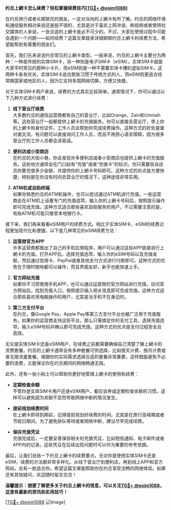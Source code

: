 **约旦上網卡怎么续费？轻松掌握续费技巧[[TG💪+ @esim1088](https://t.me/s/esim1088)]**

在约旦旅行或者长期居住的朋友，一定对当地的上網卡有所了解。约旦的网络环境和通信服务相对来说还是挺不错的，尤其是对于喜欢上网冲浪、刷视频或者使用社交媒体的人来说，一张合适的上網卡是必不可少的。不过，大家在使用过程中可能会遇到一个问题——如何续费？这篇文章就来详细聊聊约旦上網卡的续费方法，希望能帮到有需要的朋友们。

首先，我们先来说说约旦常见的上網卡类型。一般来说，约旦的上網卡主要分为两种：一种是传统的实体SIM卡，另一种则是电子SIM卡（eSIM）。实体SIM卡就是大家平时常见的那种小卡片，而eSIM则是一种不需要实体卡槽的虚拟SIM卡。这两种卡各有优劣，实体SIM卡适合那些习惯于传统方式的人，而eSIM则更适合经常换国家或地区的人，因为它支持多国网络切换，方便又快捷。

对于实体SIM卡用户来说，续费的方式其实比较简单。通常情况下，你可以通过以下几种方式进行续费：

1. **线下营业厅续费**  
   大多数约旦的通信运营商都有自己的营业厅，比如Orange、Zain和Umniah等。这些营业厅一般都提供上網卡的充值服务。你可以直接去营业厅，带上你的上網卡和身份证件，工作人员会帮助你完成续费操作。这种方式的好处是面对面交流，有问题可以直接询问工作人员，而且不用担心语言障碍，因为很多营业厅的工作人员都会讲英语。

2. **便利店或小型商店**  
   在约旦的大街小巷，你会发现许多便利店或者小型商店也提供上網卡的充值服务。这些地方通常会在门口贴有“充值”或者“充值卡”的标识。你只需要告诉店员你要充值多少金额，并提供你的上網卡号码即可。这种方式的优点是方便快捷，特别是在你没有时间去营业厅的情况下，这种途径非常实用。

3. **ATM机或自助终端**  
   如果你熟悉约旦的ATM机操作，也可以尝试通过ATM机进行充值。一些运营商会在ATM机上设置专门的充值选项，输入你的上網卡号码后，按照提示操作即可完成充值。这种方式适合那些喜欢自助服务的用户，不过需要注意的是，有些ATM机可能只接受本地银行卡。

接下来，我们再来看看eSIM用户的续费方式。相比于实体SIM卡，eSIM的续费过程更加现代化和便捷。以下是几种常见的eSIM续费方法：

1. **运营商官方APP**  
   许多运营商都推出了自己的手机应用程序，用户可以通过这些APP直接进行上網卡的充值。打开APP后，选择充值选项，输入你的eSIM号码以及充值金额，然后通过信用卡、PayPal或者其他支付方式进行付款即可。这种方式的优势在于随时随地都可以操作，而且界面友好，新手也能快速上手。

2. **官方网站充值**  
   如果你不习惯使用手机APP，也可以通过运营商的官方网站进行充值。访问官方网站后，找到充值入口，按照提示输入相关信息即可完成充值。这种方式适合那些喜欢用电脑操作的用户，尤其是当手机不在身边时。

3. **第三方支付平台**  
   在约旦，像Google Pay、Apple Pay等第三方支付平台也被广泛用于充值服务。如果你的运营商支持这些平台，那么只需绑定你的支付工具，选择充值选项，输入eSIM号码并确认即可完成充值。这种方式的优点是支付过程安全且高效。

无论是实体SIM卡还是eSIM用户，在续费之前都需要确保自己清楚了解上網卡的资费套餐。约旦的上網卡通常会有多种套餐可供选择，比如按天计费、按月计费或者无限流量套餐。根据你的实际需求选择合适的套餐非常重要，这样既能避免不必要的浪费，又能保证你在约旦期间的网络畅通无阻。

此外，还有一些小贴士可以帮助你更好地管理上網卡的使用和续费：

- **定期检查余额**  
  不管你是实体SIM卡用户还是eSIM用户，都应该养成定期检查余额的习惯。这样可以避免因为余额不足而导致网络中断的情况发生。

- **提前规划续费时间**  
  在上網卡即将到期前，记得提前规划好续费的时间。尤其是在旅行高峰期或者节假日期间，为了避免排队等待或者网络中断，建议尽早完成续费。

- **保存充值凭证**  
  充值完成后，一定要妥善保存相关的充值凭证，比如短信通知、电子邮件或者APP内的记录。这些凭证在后续出现问题时可以作为重要的参考依据。

最后，让我们总结一下约旦上網卡的续费要点。无论你是使用实体SIM卡还是eSIM，续费的方法都非常多样化。从线下营业厅到便利店，再到线上APP和官方网站，总有一款适合你。希望这篇文章能帮助你在约旦享受流畅的网络体验。如果还有其他疑问，欢迎随时留言交流！

**温馨提示：想要了解更多关于约旦上網卡的信息，可以关注[TG💪+ @esim1088](https://t.me/s/esim1088)，这里有最新的资讯和实用技巧！**  

[[TG💪+ @esim1088](https://t.me/s/esim1088) ![Image](https://i.postimg.cc/4NQfJmqS/Snipaste-2025-05-13-00-14-12.png)]
